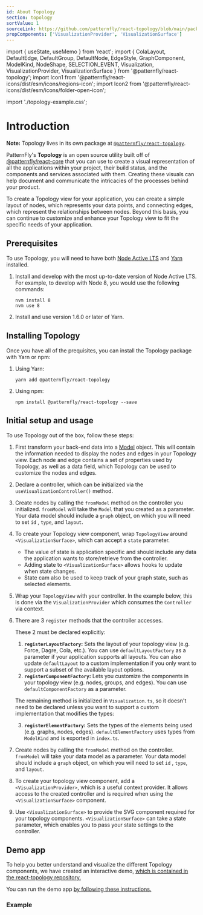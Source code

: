 ```yaml
---
id: About Topology
section: topology
sortValue: 1
sourceLink: https://github.com/patternfly/react-topology/blob/main/packages/module/patternfly-docs/content/examples/TopologyGettingStartedDemo.tsx
propComponents: ['VisualizationProvider', 'VisualizationSurface']
---
```


import { useState, useMemo } from 'react';
import {
  ColaLayout,
  DefaultEdge,
  DefaultGroup,
  DefaultNode,
  EdgeStyle,
  GraphComponent,
  ModelKind,
  NodeShape,
  SELECTION_EVENT,
  Visualization,
  VisualizationProvider,
  VisualizationSurface
} from '@patternfly/react-topology';
import Icon1 from '@patternfly/react-icons/dist/esm/icons/regions-icon';
import Icon2 from '@patternfly/react-icons/dist/esm/icons/folder-open-icon';

import './topology-example.css';

# Introduction

**Note:** Topology lives in its own package at [`@patternfly/react-topology`](https://www.npmjs.com/package/@patternfly/react-topology).

PatternFly's **Topology** is an open source utility built off of [@patternfly/react-core](https://www.npmjs.com/package/@patternfly/react-core) that you can use to create a visual representation of all the applications within your project, their build status, and the components and services associated with them. Creating these visuals can help document and communicate the intricacies of the processes behind your product.

To create a Topology view for your application, you can create a simple layout of nodes, which represents your data points, and connecting edges, which represent the relationships between nodes. Beyond this basis, you can continue to customize and enhance your Topology view to fit the specific needs of your application.

## Prerequisites

To use Topology, you will need to have both [Node Active LTS](https://github.com/nodejs/Release#release-schedule) and [Yarn](https://yarnpkg.com/) installed.

1. Install and develop with the most up-to-date version of Node Active LTS. For example, to develop with Node 8, you would use the following commands:

    ```
    nvm install 8
    nvm use 8
    ```
2. Install and use version 1.6.0 or later of Yarn.

## Installing Topology

Once you have all of the prequisites, you can install the Topology package with Yarn or npm:

1. Using Yarn:
   
    ```
    yarn add @patternfly/react-topology
    ```
2. Using npm:
   
    ```
    npm install @patternfly/react-topology --save
    ```

## Initial setup and usage

To use Topology out of the box, follow these steps: 

1. First transform your back-end data into a [Model](https://github.com/patternfly/react-topology/blob/main/packages/module/src/types.ts) object. This will contain the information needed to display the nodes and edges in your Topology view. Each node and edge contains a set of properties used by Topology, as well as a data field, which Topology can be used to customize the nodes and edges.

1. Declare a controller, which can be initialized via the `useVisualizationController()` method.

1. Create nodes by calling the `fromModel` method on the controller you initialized. `fromModel` will take the `Model` that you created as a parameter. Your data model should include a `graph` object, on which you will need to set `id` , `type`, and `layout`.

1. To create your Topology view component, wrap `TopologyView` around `<VisualizationSurface>`, which can accept a `state` parameter.
    - The value of state is application specific and should include any data the application wants to store/retrieve from the controller.
    - Adding state to  `<VisualizationSurface>` allows hooks to update when state changes.
    - State cam also be used to keep track of your graph state, such as selected elements.

1. Wrap your `TopologyView` with your controller. In the example below, this is done via the `VisualizationProvider` which consumes the `Controller` via context.

1. There are 3 `register` methods that the controller accesses.

    These 2 must be declared explicitly:

    1. **`registerLayoutFactory`:** Sets the layout of your topology view (e.g. Force, Dagre, Cola, etc.). You can use `defaultLayoutFactory` as a parameter if your application supports all layouts. You can also update `defaultLayout` to a custom implementation if you only want to support a subset of the available layout options.
    1. **`registerComponentFactory`:** Lets you customize the components in your topology view (e.g. nodes, groups, and edges). You can use `defaultComponentFactory` as a parameter.
    
    The remaining method is initialized in `Visualization.ts`, so it doesn't need to be declared unless you want to support a custom implementation that modifies the types:

    3. **`registerElementFactory`:** Sets the types of the elements being used (e.g. graphs, nodes, edges). `defaultElementFactory` uses types from `ModelKind` and is exported in `index.ts`.

1. Create nodes by calling the `fromModel` method on the controller. `fromModel` will take your data model as a parameter. Your data model should include a `graph` object, on which you will need to set `id` , `type`, and `layout`.

1. To create your topology view component, add a `<VisualizationProvider>`, which is a useful context provider. It allows access to the created controller and is required when using the `<VisualizationSurface>` component.

1. Use `<VisualizationSurface>` to provide the SVG component required for your topology components. `<VisualizationSurface>` can take a state parameter, which enables you to pass your state settings to the controller.

## Demo app

To help you better understand and visualize the different Topology components, we have created an interactive demo, [which is contained in the react-topology repository.](https://github.com/patternfly/react-topology/tree/main/packages/demo-app-ts)

You can run the demo app [by following these instructions.](https://github.com/patternfly/react-topology?tab=readme-ov-file#demo-app)

### Example

```ts file='./TopologyGettingStartedDemo.tsx'
```

